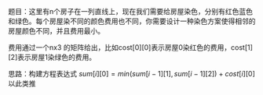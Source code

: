 题目：这里有n个房子在一列直线上，现在我们需要给房屋染色，分别有红色蓝色和绿色。每个房屋染不同的颜色费用也不同，你需要设计一种染色方案使得相邻的房屋颜色不同，并且费用最小。
   
   费用通过一个nx3 的矩阵给出，比如cost[0][0]表示房屋0染红色的费用，cost[1][2]表示房屋1染绿色的费用。
   
思路：构建方程表达式
$sum[i][0] = min(sum[i - 1][1], sum[i - 1][2]) + cost[i][0]$
以此类推
